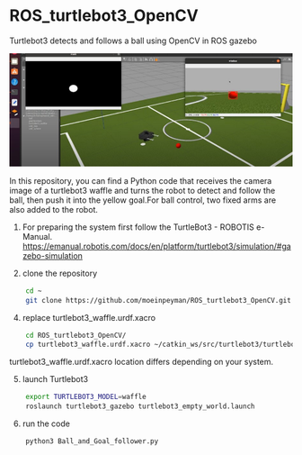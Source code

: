 # ROS_turtlebot3_OpenCV
Turtlebot3 detects and follows a ball using OpenCV in ROS gazebo 

[![Demo CountPages alpha](https://github.com/moeinpeyman/ROS_turtlebot3_OpenCV/blob/main/demo.jpg)](https://youtu.be/Rw6ATkORRG8)



In this repository, you can find a Python code that receives the camera image of a turtlebot3 waffle and turns the robot to detect and follow the ball, then push it into the yellow goal.For ball control, two fixed arms are also added to the robot.

1) For preparing the system first follow the TurtleBot3 - ROBOTIS e-Manual.
https://emanual.robotis.com/docs/en/platform/turtlebot3/simulation/#gazebo-simulation

2) clone the repository
```sh
    cd ~
    git clone https://github.com/moeinpeyman/ROS_turtlebot3_OpenCV.git
```
4) replace turtlebot3_waffle.urdf.xacro
```sh
    cd ROS_turtlebot3_OpenCV/
    cp turtlebot3_waffle.urdf.xacro ~/catkin_ws/src/turtlebot3/turtlebot3_description/urdf/
```
turtlebot3_waffle.urdf.xacro location differs depending on your system.

5) launch Turtlebot3
```sh
    export TURTLEBOT3_MODEL=waffle
    roslaunch turtlebot3_gazebo turtlebot3_empty_world.launch
```

6) run the code
```sh
    python3 Ball_and_Goal_follower.py
```   
    
 



